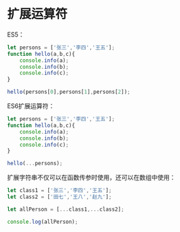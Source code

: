 # 扩展运算符

ES5：

```js
let persons = ['张三','李四','王五'];
function hello(a,b,c){
    console.info(a);
    console.info(b);
    console.info(c);
}

hello(persons[0],persons[1],persons[2]);
```

ES6扩展运算符：

```js
let persons = ['张三','李四','王五'];
function hello(a,b,c){
    console.info(a);
    console.info(b);
    console.info(c);
}

hello(...persons);
```

扩展字符串不仅可以在函数传参时使用，还可以在数组中使用：

```js
let class1 = ['张三','李四','王五'];
let class2 = ['田七','王八','赵九'];

let allPerson = [...class1,...class2];

console.log(allPerson);
```

